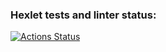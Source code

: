 ### Hexlet tests and linter status:
[![Actions Status](https://github.com/bazarovstas/python-project-49/actions/workflows/hexlet-check.yml/badge.svg)](https://github.com/bazarovstas/python-project-49/actions)